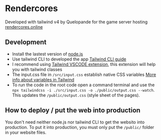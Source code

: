 # Rendercores 
Developed with tailwind v4 by Quelopande for the game server hosting [rendercores.online](https://www.rendercores.online)

## Development
- Install the lastest version of [node.js](https://nodejs.org/en)
- Use tailwind CLI to developed the app [Tailwind CLI guide](https://tailwindcss.com/docs/installation/tailwind-cli)
- I recommend using [Tailwind VSCODE extension](https://marketplace.visualstudio.com/items?itemName=bradlc.vscode-tailwindcss), this extension will help you with tailwind classes
- The input.css file in `/src/input.css` establish native CSS variables [More info about variables in Tailwind](https://tailwindcss.com/docs/compatibility)
- To run the code in the root code open a command terminal and use the `npx tailwindcss -i ./src/input.css -o ./public/output.css --watch`. This updates the `/public/output.css` (style sheet of the pages).

## How to deploy / put the web into production
You don't need neither node.js nor tailwind CLI to get the websito into production. To put it into production, you must only put the `/public/` folder in your website files.